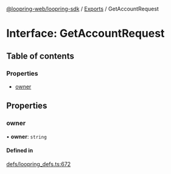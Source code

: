 [@loopring-web/loopring-sdk](../README.md) / [Exports](../modules.md) / GetAccountRequest

# Interface: GetAccountRequest

## Table of contents

### Properties

- [owner](GetAccountRequest.md#owner)

## Properties

### owner

• **owner**: `string`

#### Defined in

[defs/loopring_defs.ts:672](https://github.com/Loopring/loopring_sdk/blob/532648f/src/defs/loopring_defs.ts#L672)
